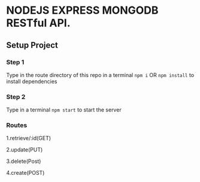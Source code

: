# NODEJS EXPRESS MONGODB RESTful API.

## Setup Project

### Step 1
Type in the route directory of this repo in a terminal `npm i` OR `npm install` to install dependencies

### Step 2
Type in a terminal `npm start` to start the server

### Routes
1.retrieve/:id(GET)

2.update(PUT)

3.delete(Post)

4.create(POST)


